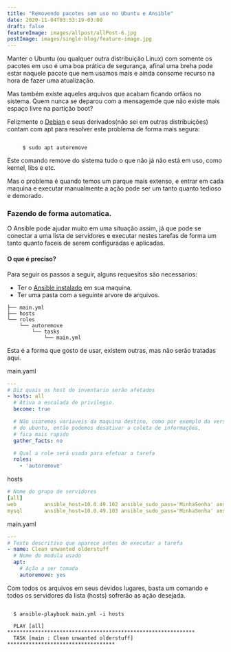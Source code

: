 ```yaml
---
title: "Removendo pacotes sem uso no Ubuntu e Ansible"
date: 2020-11-04T03:53:19-03:00
draft: false
featureImage: images/allpost/allPost-6.jpg
postImage: images/single-blog/feature-image.jpg
---
```

Manter o Ubuntu (ou qualquer outra distribuição Linux) com somente os pacotes
em uso é uma boa prática de segurança, afinal uma breha pode estar naquele
pacote que nem usamos mais e ainda consome recurso na hora de fazer uma
atualização.

Mas também existe aqueles arquivos que acabam ficando orfãos no sistema. Quem
nunca se deparou com a mensagemde que não existe mais espaço livre na partição
boot?

Felizmente o [Debian](https://www.debian.org) e seus derivados(não sei em outras
 distribuições) contam com apt para resolver este problema de forma mais segura:

 ``` shell

      $ sudo apt autoremove

 ```
 Este comando remove do sistema tudo o que não já não está em uso, como kernel,
 libs e etc.

 Mas o problema é quando temos um parque mais extenso, e entrar em cada maquina
 e executar manualmente a ação pode ser um tanto quanto tedioso e demorado.

 ### Fazendo de forma automatica.
 O Ansible pode ajudar muito em uma situação assim, já que pode se conectar a
 uma lista de servidores e executar nestes tarefas de forma um tanto quanto
 faceis de serem configuradas e aplicadas.

 #### O que é preciso?

 Para seguir os passos a seguir, alguns requesitos são necessarios:
 * Ter o [Ansible instalado](https://docs.ansible.com/ansible/latest/installation_guide/intro_installation.html) em sua maquina.
 * Ter uma pasta com a seguinte arvore de arquivos.

```
├── main.yml
├── hosts
└── roles
    └── autoremove
        └── tasks
            └── main.yml
```
Esta é a forma que gosto de usar, existem outras, mas não serão tratadas aqui.

main.yaml
``` yaml
---
# Diz quais os host do inventario serão afetados
- hosts: all
  # Ativa a escalada de privilegio.
  become: true

  # Não usaremos variaveis da maquina destino, como por exemplo da versão
  # do ubuntu, então podemos desativar a coleta de informações,
  # fica mais rapido
  gather_facts: no

  # Qual a role será usada para efetuar a tarefa
  roles:
    - 'autoremove'
 ```

 hosts
``` yaml
# Nome do grupo de servidores
[all]
web	        ansible_host=10.0.49.102 ansible_sudo_pass='MinhaSenha' ansible_ssh_pass='MinhaSenha'
mysql       ansible_host=10.0.49.103 ansible_sudo_pass='MinhaSenha' ansible_ssh_pass='MinhaSenha'
 ```

 main.yaml
``` yaml
---
# Texto descritivo que aparece antes de executar a tarefa
- name: Clean unwanted olderstuff
  # Nome do modula usado
  apt:
    # Ação a ser tomada
    autoremove: yes
 ```

 Com todos os arquivos em seus devidos lugares, basta um comando e todos os
 servidores da lista (hosts) sofrerão as ação desejada.

```shell

  $ ansible-playbook main.yml -i hosts

  PLAY [all] *************************************************************
  TASK [main : Clean unwanted olderstuff] ***********************************

```